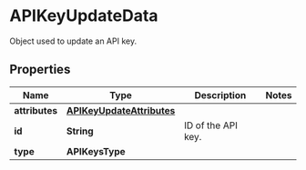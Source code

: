 

# APIKeyUpdateData

Object used to update an API key.

## Properties

Name | Type | Description | Notes
------------ | ------------- | ------------- | -------------
**attributes** | [**APIKeyUpdateAttributes**](APIKeyUpdateAttributes.md) |  | 
**id** | **String** | ID of the API key. | 
**type** | **APIKeysType** |  | 



